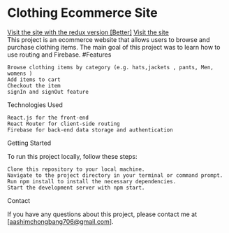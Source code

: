 <h1>Clothing Ecommerce Site</h1>
<a href="https://reduxversion-ecommerce.netlify.app/">Visit the site with the redux version [Better]</a>
<a href="https://aashimecommerce-app.netlify.app/">Visit the site</a></br>
This project is an ecommerce website that allows users to browse and purchase clothing items. The main goal of this project was to learn how to use routing and Firebase.
#Features

    Browse clothing items by category (e.g. hats,jackets , pants, Men, womens )
    Add items to cart
    Checkout the item
    signIn and signOut feature

Technologies Used

    React.js for the front-end
    React Router for client-side routing
    Firebase for back-end data storage and authentication

Getting Started

To run this project locally, follow these steps:

    Clone this repository to your local machine.
    Navigate to the project directory in your terminal or command prompt.
    Run npm install to install the necessary dependencies.
    Start the development server with npm start.
Contact

If you have any questions about this project, please contact me at [aashimchongbang706@gmail.com].
